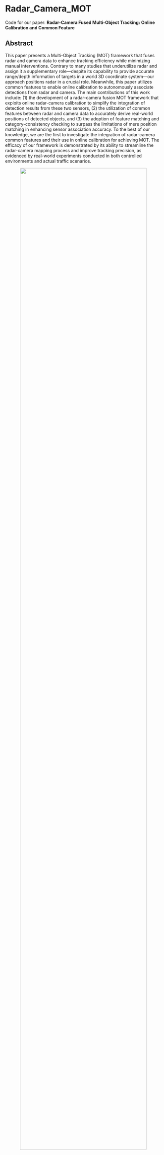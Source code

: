 # Radar_Camera_MOT
Code for our paper: **Radar-Camera Fused Multi-Object Tracking: Online Calibration and Common Feature**

## Abstract
This paper presents a Multi-Object Tracking (MOT) framework that fuses radar and camera data to enhance tracking efficiency while minimizing manual interventions. Contrary to many studies that underutilize radar and assign it a supplementary role—despite its capability to provide accurate range/depth information of targets in a world 3D coordinate system—our approach positions radar in a crucial role. Meanwhile, this paper utilizes common features to enable online calibration to autonomously associate detections from radar and camera. The main contributions of this work include: (1) the development of a radar-camera fusion MOT framework that exploits online radar-camera calibration to simplify the integration of detection results from these two sensors, (2) the utilization of common features between radar and camera data to accurately derive real-world positions of detected objects, and (3) the adoption of feature matching and category-consistency checking to surpass the limitations of mere position matching in enhancing sensor association accuracy. To the best of our knowledge, we are the first to investigate the integration of radar-camera common features and their use in online calibration for achieving MOT. The efficacy of our framework is demonstrated by its ability to streamline the radar-camera mapping process and improve tracking precision, as evidenced by real-world experiments conducted in both controlled environments and actual traffic scenarios.
<p align="center">
  <img src="https://github.com/radar-lab/Radar_Camera_MOT/blob/main/Figures/Fig.3.png" width="90%">
</p>

## Video Results
![Demo Video](https://github.com/radar-lab/Radar_Camera_MOT/blob/main/Figures/MOT_Video_RES.gif)

## Steps to Use this Repo
### 1. Train Common Feature Discriminator
Using **`Train_common.py`** in the folder **`Get_Common_Features\common_feats_net_car_person_final`** to train the Common Feature Discriminator model.

**`Test_common.py`** to test the accuracy of the Common Feature Discriminator.

### 2. Perform Calibration based on Common Feature
After training the Common Feature Discriminator, you can now use **`camera_to_radar_calibration.py`** or **`camera_to_radar_calibration_seperate_calib.py`** in the folder **`/Calibration_based_on_Common_Features`** to do the calibration.

Note that you should use the **`calibration.py`** in the folder **`/Calibration_based_on_Common_Features`** first to collect the point pairs between the radar and camera by using common feats, before you can do the calibration.

### 3. Radar-Camera Fused MOT
After obtaining the calibration matrix, you can now use **`sensorfusion_tracking.py`** in the folder **`/Radar_Camera_Fused_Object_Tracking`** to do the object tracking.

Note that you will need to unzip **`common_features_for_tracking.rar`** first so you can use it.




## High-Resolution Figures of our Paper
### Fig. 1: Visualization of Errors Caused By Pitch Angle Change

<center>
  <img src="https://github.com/radar-lab/Radar_Camera_MOT/blob/main/Figures/Fig.1.png" width=45% />
</center>

### Fig. 2: Target-based calibration scenarios typically require specific targets and environments, as well as manual intervention

<center>
  <img src="https://github.com/radar-lab/Radar_Camera_MOT/blob/main/Figures/Fig.2.png" width=45% />
</center>

### Fig. 3: Framework of The Proposed Radar-Camera Fusion MOT Method

<center>
  <img src="https://github.com/radar-lab/Radar_Camera_MOT/blob/main/Figures/Fig.3.png" width=45% />
</center>

### Fig. 4: Common Feature Discriminator Model Architecture

<center>
  <img src="https://github.com/radar-lab/Radar_Camera_MOT/blob/main/Figures/Fig.4.png" width=45% />
</center>

### Fig. 5: Example Frames Demonstrating Multi-Object Tracking Results of The Proposed Method

<center>
  <img src="https://github.com/radar-lab/Radar_Camera_MOT/blob/main/Figures/Fig.5.png" width=45% />
</center>

### Fig. 6: Test results using the Common Feature Discriminator

<center>
  <img src="https://github.com/radar-lab/Radar_Camera_MOT/blob/main/Figures/Fig.6.png" width=45% />
</center>

### Fig. 7: Homography Transformation Between Radar and Camera Planes

<center>
  <img src="https://github.com/radar-lab/Radar_Camera_MOT/blob/main/Figures/Fig.7.png" width=45% />
</center>

### Fig. 8: Block-Based Sampling Strategy

<center>
  <img src="https://github.com/radar-lab/Radar_Camera_MOT/blob/main/Figures/Fig.8.png" width=45% />
</center>

### Fig. 9: Up-Down Separation Calibration Results

<center>
  <img src="https://github.com/radar-lab/Radar_Camera_MOT/blob/main/Figures/Fig.9.png" width=45% />
</center>

### Fig. 10: Calibration Results For Three Different Scenarios

<center>
  <img src="https://github.com/radar-lab/Radar_Camera_MOT/blob/main/Figures/Fig.10.png" width=45% />
</center>

### Fig. 12: Sensor Fusion Results for Person in Scenario 3 with Camera, Radar, and Radar-then-Camera Failed, Respectively.

<center>
  <img src="https://github.com/radar-lab/Radar_Camera_MOT/blob/main/Figures/Fig.12.png" width=45% />
</center>
